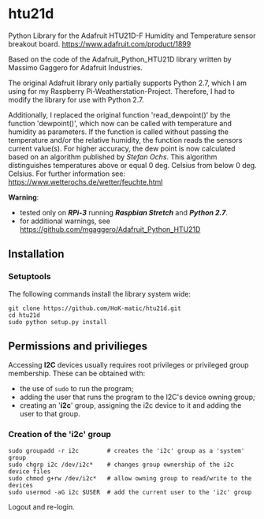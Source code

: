 # htu21d
Python Library for the Adafruit HTU21D-F Humidity and Temperature sensor breakout board. https://www.adafruit.com/product/1899

Based on the code of the Adafruit_Python_HTU21D library written by Massimo Gaggero for Adafruit Industries.

The original Adafruit library only partially supports Python 2.7, which I am using for my Raspberry Pi-Weatherstation-Project.
Therefore, I had to modify the library for use with Python 2.7. 

Additionally, I replaced the original function 'read_dewpoint()' by the function 'dewpoint()', which now can be called with temperature and humidity as parameters. If the function is called without passing the temperature and/or the relative humidity, the function reads the sensors current value(s). For higher accuracy, the dew point is now calculated based on an algorithm published by *Stefan Ochs*. This algorithm distinguishes temperatures above or equal 0 deg. Celsius from below 0 deg. Celsius. For further information see: https://www.wetterochs.de/wetter/feuchte.html
 
**Warning**:

 * tested only on ***RPi-3*** running ***Raspbian Stretch*** and ***Python 2.7***.
 * for additional warnings, see https://github.com/mgaggero/Adafruit_Python_HTU21D

## Installation
### Setuptools
The following commands install the library system wide:
~~~console
git clone https://github.com/HoK-matic/htu21d.git
cd htu21d
sudo python setup.py install
~~~

## Permissions and privilieges
Accessing **I2C** devices usually requires root privileges or privileged group membership. These can be obtained with:

* the use of `sudo` to run the program;
* adding the user that runs the program to the I2C's device owning group;
* creating an '**i2c**' group, assigning the i2c device to it and adding the user to that group.

### Creation of the 'i2c' group
~~~console
sudo groupadd -r i2c        # creates the 'i2c' group as a 'system' group
sudo chgrp i2c /dev/i2c*    # changes group ownership of the i2c device files
sudo chmod g+rw /dev/i2c*   # allow owning group to read/write to the devices
sudo usermod -aG i2c $USER  # add the current user to the 'i2c' group
~~~
Logout and re-login.
